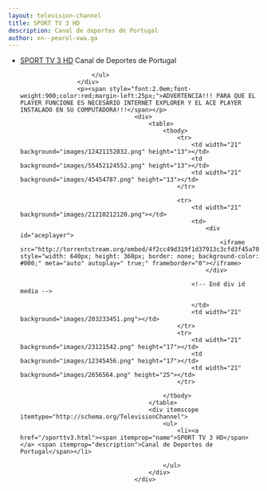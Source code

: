 ```yaml
---
layout: television-channel
title: SPORT TV 3 HD
description: Canal de deportes de Portugal
author: xn--pearol-xwa.ga
---
```

<html>
					<div itemscope itemtype="http://schema.org/TelevisionChannel">
						<ul>
							<li><a href="/sporttv3.html"><span itemprop="name">SPORT TV 3 HD</span></a> <span itemprop="description">Canal de Deportes de Portugal</span></li>
							
						</ul>
					</div>
					<p><span style="font:2.0em;font-weight:900;color:red;margin-left:25px;">ADVERTENCIA!!! PARA QUE EL PLAYER FUNCIONE ES NECESARIO INTERNET EXPLORER Y EL ACE PLAYER INSTALADO EN SU COMPUTADORA!!!</span></p>
									<div>
										<table>
											<tbody>
												<tr>
													<td width="21" background="images/12421152032.png" height="13"></td>
													<td background="images/55452124552.png" height="13"></td>
													<td width="21" background="images/45454787.png" height="13"></td>
												</tr>

												<tr>
													<td width="21" background="images/21210212120.png"></td>
													<td>
														<div id="aceplayer">
															<iframe src="http://torrentstream.org/embed/4f2cc49d319f1d37913c3cfd3f45a70a9b169edf" style="width: 640px; height: 360px; border: none; background-color: #000;" meta="auto" autoplay=" true;" frameborder="0"></iframe>
														</div>
														
													<!-- End div id media -->
								
													</td>
													<td width="21" background="images/203233451.png"></td>
												</tr>
												<tr>
													<td width="21" background="images/23121542.png" height="17"></td>
													<td background="images/12345456.png" height="17"></td>
													<td width="21" background="images/2656564.png" height="25"></td>
												</tr>

											</tbody>
										</table>
										<div itemscope itemtype="http://schema.org/TelevisionChannel">
											<ul>
												<li><a href="/sporttv3.html"><span itemprop="name">SPORT TV 3 HD</span></a> <span itemprop="description">Canal de Deportes de Portugal</span></li>
							
											</ul>
										</div>
									</div>
</html>